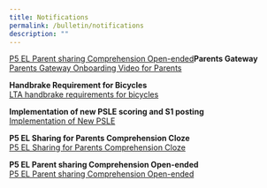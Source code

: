 ```yaml
---
title: Notifications
permalink: /bulletin/notifications
description: ""
---
```

[P5 EL Parent sharing Comprehension Open-ended](/files/P5%20EL%20Parent%20sharing%20Comprehension%20Open-ended.pdf)**Parents Gateway**<br>
[Parents Gateway Onboarding Video for Parents](https://www.youtube.com/embed/tW9jwyuovOo)

**Handbrake Requirement for Bicycles**<br>
[LTA handbrake requirements for bicycles](/files/LTA%20handbrake%20requirements%20for%20bicycles_print.pdf)

**Implementation of new PSLE scoring and S1 posting**<br>
[Implementation of New PSLE](/files/Implementation%20of%20New%20PSLE.pdf)

**P5 EL Sharing for Parents Comprehension Cloze**<br>
[P5 EL Sharing for Parents Comprehension Cloze](/files/P5%20EL%20Sharing%20for%20Parents%20Comprehension%20Cloze.pdf)

**P5 EL Parent sharing Comprehension Open-ended**<br>
[P5 EL Parent sharing Comprehension Open-ended](/files/P5%20EL%20Parent%20sharing%20Comprehension%20Open-ended.pdf)